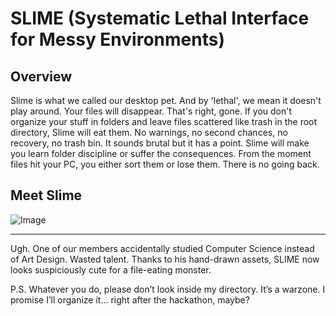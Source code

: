 # SLIME (Systematic Lethal Interface for Messy Environments)
## Overview
Slime is what we called our desktop pet. And by 'lethal', we mean it doesn't play around. Your files will disappear. That's right, gone. If you don't organize your stuff in folders and leave files scattered like trash in the root directory, Slime will eat them. No warnings, no second chances, no recovery, no trash bin. It sounds brutal but it has a point. Slime will make you learn folder discipline or suffer the consequences. From the moment files hit your PC, you either sort them or lose them. There is no going back.

## Meet Slime
![Image](https://github.com/user-attachments/assets/ab727480-bb2b-41f4-aa7e-90b062bc8aa9)

---

Ugh. One of our members accidentally studied Computer Science instead of Art Design. Wasted talent. Thanks to his hand-drawn assets, SLIME now looks suspiciously cute for a file-eating monster.

P.S. Whatever you do, please don’t look inside my directory. It’s a warzone. I promise I’ll organize it… right after the hackathon, maybe?
